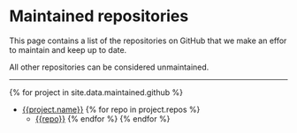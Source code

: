 # Maintained repositories

This page contains a list of the repositories on GitHub that we make an effor to maintain and keep up to date.

All other repositories can be considered unmaintained.

----

{% for project in site.data.maintained.github %}
- [{{project.name}}](https://github.com/{{project.name}})
	{% for repo in project.repos %}
   - [{{repo}}](https://github.com/{{project.name}}/{{repo}})
	{% endfor %}
{% endfor %}
